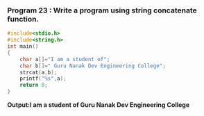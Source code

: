 ### Program 23 : Write a program using string concatenate function.
```c
#include<stdio.h>
#include<string.h>
int main()
{
    char a[]="I am a student of";
    char b[]=" Guru Nanak Dev Engineering College";
    strcat(a,b);
    printf("%s",a);
    return 0;
}
```
**Output:I am a student of Guru Nanak Dev Engineering College**

